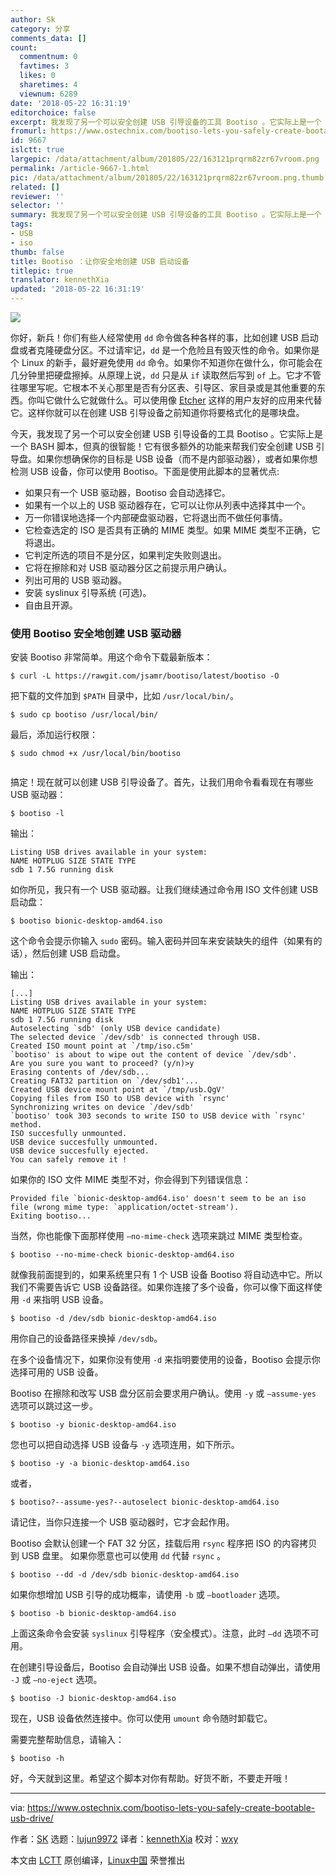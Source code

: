 ```yaml
---
author: Sk
category: 分享
comments_data: []
count:
  commentnum: 0
  favtimes: 3
  likes: 0
  sharetimes: 4
  viewnum: 6289
date: '2018-05-22 16:31:19'
editorchoice: false
excerpt: 我发现了另一个可以安全创建 USB 引导设备的工具 Bootiso 。它实际上是一个 BASH 脚本，但真的很智能！
fromurl: https://www.ostechnix.com/bootiso-lets-you-safely-create-bootable-usb-drive/
id: 9667
islctt: true
largepic: /data/attachment/album/201805/22/163121prqrm82zr67vroom.png
permalink: /article-9667-1.html
pic: /data/attachment/album/201805/22/163121prqrm82zr67vroom.png.thumb.jpg
related: []
reviewer: ''
selector: ''
summary: 我发现了另一个可以安全创建 USB 引导设备的工具 Bootiso 。它实际上是一个 BASH 脚本，但真的很智能！
tags:
- USB
- iso
thumb: false
title: Bootiso ：让你安全地创建 USB 启动设备
titlepic: true
translator: kennethXia
updated: '2018-05-22 16:31:19'
---
```


![](/data/attachment/album/201805/22/163121prqrm82zr67vroom.png)


你好，新兵！你们有些人经常使用 `dd` 命令做各种各样的事，比如创建 USB 启动盘或者克隆硬盘分区。不过请牢记，`dd` 是一个危险且有毁灭性的命令。如果你是个 Linux 的新手，最好避免使用 `dd` 命令。如果你不知道你在做什么，你可能会在几分钟里把硬盘擦掉。从原理上说，`dd` 只是从 `if` 读取然后写到 `of` 上。它才不管往哪里写呢。它根本不关心那里是否有分区表、引导区、家目录或是其他重要的东西。你叫它做什么它就做什么。可以使用像 [Etcher](https://www.ostechnix.com/etcher-beauitiful-app-create-bootable-sd-cards-usb-drives/) 这样的用户友好的应用来代替它。这样你就可以在创建 USB 引导设备之前知道你将要格式化的是哪块盘。


今天，我发现了另一个可以安全创建 USB 引导设备的工具 Bootiso 。它实际上是一个 BASH 脚本，但真的很智能！它有很多额外的功能来帮我们安全创建 USB 引导盘。如果你想确保你的目标是 USB 设备（而不是内部驱动器），或者如果你想检测 USB 设备，你可以使用 Bootiso。下面是使用此脚本的显著优点:


* 如果只有一个 USB 驱动器，Bootiso 会自动选择它。
* 如果有一个以上的 USB 驱动器存在，它可以让你从列表中选择其中一个。
* 万一你错误地选择一个内部硬盘驱动器，它将退出而不做任何事情。
* 它检查选定的 ISO 是否具有正确的 MIME 类型。如果 MIME 类型不正确，它将退出。
* 它判定所选的项目不是分区，如果判定失败则退出。
* 它将在擦除和对 USB 驱动器分区之前提示用户确认。
* 列出可用的 USB 驱动器。
* 安装 syslinux 引导系统 (可选)。
* 自由且开源。


### 使用 Bootiso 安全地创建 USB 驱动器


安装 Bootiso 非常简单。用这个命令下载最新版本：



```
$ curl -L https://rawgit.com/jsamr/bootiso/latest/bootiso -O

```

把下载的文件加到 `$PATH` 目录中，比如 `/usr/local/bin/`。



```
$ sudo cp bootiso /usr/local/bin/

```

最后，添加运行权限：



```
$ sudo chmod +x /usr/local/bin/bootiso


```

搞定！现在就可以创建 USB 引导设备了。首先，让我们用命令看看现在有哪些 USB 驱动器：



```
$ bootiso -l

```

输出：



```
Listing USB drives available in your system:
NAME HOTPLUG SIZE STATE TYPE
sdb 1 7.5G running disk

```

如你所见，我只有一个 USB 驱动器。让我们继续通过命令用 ISO 文件创建 USB 启动盘：



```
$ bootiso bionic-desktop-amd64.iso

```

这个命令会提示你输入 `sudo` 密码。输入密码并回车来安装缺失的组件（如果有的话），然后创建 USB 启动盘。


输出：



```
[...]
Listing USB drives available in your system:
NAME HOTPLUG SIZE STATE TYPE
sdb 1 7.5G running disk
Autoselecting `sdb' (only USB device candidate)
The selected device `/dev/sdb' is connected through USB.
Created ISO mount point at `/tmp/iso.c5m'
`bootiso' is about to wipe out the content of device `/dev/sdb'.
Are you sure you want to proceed? (y/n)>y
Erasing contents of /dev/sdb...
Creating FAT32 partition on `/dev/sdb1'...
Created USB device mount point at `/tmp/usb.QgV'
Copying files from ISO to USB device with `rsync'
Synchronizing writes on device `/dev/sdb'
`bootiso' took 303 seconds to write ISO to USB device with `rsync' method.
ISO succesfully unmounted.
USB device succesfully unmounted.
USB device succesfully ejected.
You can safely remove it !

```

如果你的 ISO 文件 MIME 类型不对，你会得到下列错误信息：



```
Provided file `bionic-desktop-amd64.iso' doesn't seem to be an iso file (wrong mime type: `application/octet-stream').
Exiting bootiso...

```

当然，你也能像下面那样使用 `–no-mime-check` 选项来跳过 MIME 类型检查。



```
$ bootiso --no-mime-check bionic-desktop-amd64.iso

```

就像我前面提到的，如果系统里只有 1 个 USB 设备 Bootiso 将自动选中它。所以我们不需要告诉它 USB 设备路径。如果你连接了多个设备，你可以像下面这样使用 `-d` 来指明 USB 设备。



```
$ bootiso -d /dev/sdb bionic-desktop-amd64.iso

```

用你自己的设备路径来换掉 `/dev/sdb`。


在多个设备情况下，如果你没有使用 `-d` 来指明要使用的设备，Bootiso 会提示你选择可用的 USB 设备。


Bootiso 在擦除和改写 USB 盘分区前会要求用户确认。使用 `-y` 或 `–assume-yes` 选项可以跳过这一步。



```
$ bootiso -y bionic-desktop-amd64.iso

```

您也可以把自动选择 USB 设备与 `-y` 选项连用，如下所示。



```
$ bootiso -y -a bionic-desktop-amd64.iso

```

或者，



```
$ bootiso?--assume-yes?--autoselect bionic-desktop-amd64.iso

```

请记住，当你只连接一个 USB 驱动器时，它才会起作用。


Bootiso 会默认创建一个 FAT 32 分区，挂载后用 `rsync` 程序把 ISO 的内容拷贝到 USB 盘里。 如果你愿意也可以使用 `dd` 代替 `rsync` 。



```
$ bootiso --dd -d /dev/sdb bionic-desktop-amd64.iso

```

如果你想增加 USB 引导的成功概率，请使用 `-b` 或 `–bootloader` 选项。



```
$ bootiso -b bionic-desktop-amd64.iso

```

上面这条命令会安装 `syslinux` 引导程序（安全模式）。注意，此时 `–dd` 选项不可用。


在创建引导设备后，Bootiso 会自动弹出 USB 设备。如果不想自动弹出，请使用 `-J` 或 `–no-eject` 选项。



```
$ bootiso -J bionic-desktop-amd64.iso

```

现在，USB 设备依然连接中。你可以使用 `umount` 命令随时卸载它。


需要完整帮助信息，请输入：



```
$ bootiso -h

```

好，今天就到这里。希望这个脚本对你有帮助。好货不断，不要走开哦！




---


via: <https://www.ostechnix.com/bootiso-lets-you-safely-create-bootable-usb-drive/>


作者：[SK](https://www.ostechnix.com/author/sk/) 选题：[lujun9972](https://github.com/lujun9972) 译者：[kennethXia](https://github.com/kennethXia) 校对：[wxy](https://github.com/wxy)


本文由 [LCTT](https://github.com/LCTT/TranslateProject) 原创编译，[Linux中国](https://linux.cn/) 荣誉推出